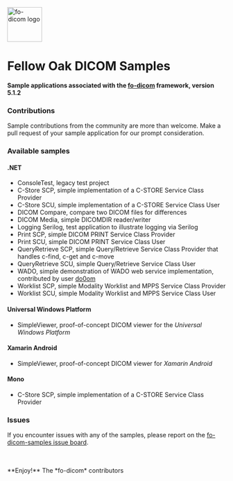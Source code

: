 <img src="https://lh3.googleusercontent.com/-Fq3nigRUo7U/VfaIPuJMjfI/AAAAAAAAALo/7oaLrrTBhnw/s1600/Fellow%2BOak%2BSquare%2BTransp.png" alt="fo-dicom logo" height="80" />

# Fellow Oak DICOM Samples
**Sample applications associated with the [fo-dicom](https://github.com/fo-dicom/fo-dicom) framework, version 5.1.2**

### Contributions
Sample contributions from the community are more than welcome. Make a pull request of your sample application for our prompt consideration.

### Available samples
#### .NET
* ConsoleTest, legacy test project
* C-Store SCP, simple implementation of a C-STORE Service Class Provider
* C-Store SCU, simple implementation of a C-STORE Service Class User
* DICOM Compare, compare two DICOM files for differences
* DICOM Media, simple DICOMDIR reader/writer
* Logging Serilog, test application to illustrate logging via Serilog
* Print SCP, simple DICOM PRINT Service Class Provider
* Print SCU, simple DICOM PRINT Service Class User
* QueryRetrieve SCP, simple Query/Retrieve Service Class Provider that handles c-find, c-get and c-move
* QueryRetrieve SCU, simple Query/Retrieve Service Class User
* WADO, simple demonstration of WADO web service implementation, contributed by user [do0om](https://github.com/do0om)
* Worklist SCP, simple Modality Worklist and MPPS Service Class Provider
* Worklist SCU, simple Modality Worklist and MPPS Service Class User

#### Universal Windows Platform
* SimpleViewer, proof-of-concept DICOM viewer for the _Universal Windows Platform_

#### Xamarin Android
* SimpleViewer, proof-of-concept DICOM viewer for _Xamarin Android_

#### Mono
* C-Store SCP, simple implementation of a C-STORE Service Class Provider

### Issues
If you encounter issues with any of the samples, please report on the [fo-dicom-samples issue board](https://github.com/fo-dicom/fo-dicom-samples/issues).

<br />
<br />
**Enjoy!**  
The *fo-dicom* contributors
